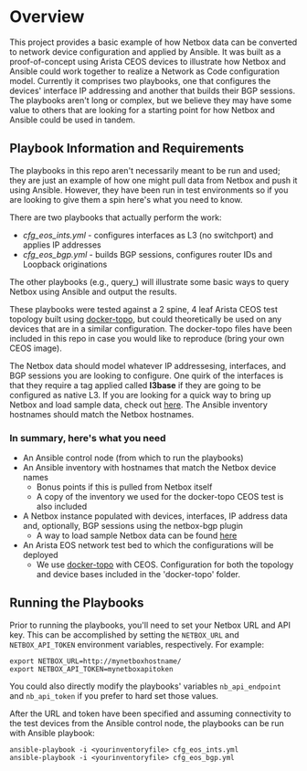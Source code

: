 # Overview
This project provides a basic example of how Netbox data can be converted to network device configuration and applied by Ansible.  It was built as a proof-of-concept using Arista CEOS devices to illustrate how Netbox and Ansible could work together to realize a Network as Code configuration model.  Currently it comprises two playbooks, one that configures the devices' interface IP addressing and another that builds their BGP sessions.  The playbooks aren't long or complex, but we believe they may have some value to others that are looking for a starting point for how Netbox and Ansible could be used in tandem.

## Playbook Information and Requirements

The playbooks in this repo aren't necessarily meant to be run and used; they are just an example of how one might pull data from Netbox and push it using Ansible.  However, they have been run in test environments so if you are looking to give them a spin here's what you need to know.

There are two playbooks that actually perform the work:

* *cfg_eos_ints.yml* - configures interfaces as L3 (no switchport) and applies IP addresses
* *cfg_eos_bgp.yml* - builds BGP sessions, configures router IDs and Loopback originations

The other playbooks (e.g., query_) will illustrate some basic ways to query Netbox using Ansible and output the results.

These playbooks were tested against a 2 spine, 4 leaf Arista CEOS test topology built using [docker-topo](https://github.com/networkop/docker-topo), but could theoretically be used on any devices that are in a similar configuration.  The docker-topo files have been included in this repo in case you would like to reproduce (bring your own CEOS image).

The Netbox data should model whatever IP addressesing, interfaces, and BGP sessions you are looking to configure.  One quirk of the interfaces is that they require a tag applied called **l3base** if they are going to be configured as native L3.  If you are looking for a quick way to bring up Netbox and load sample data, check out [here](https://github.com/vectornetworks/netbox-vagrant-baselab).  The Ansible inventory hostnames should match the Netbox hostnames.

### In summary, here's what you need
* An Ansible control node (from which to run the playbooks)
* An Ansible inventory with hostnames that match the Netbox device names
  - Bonus points if this is pulled from Netbox itself
  - A copy of the inventory we used for the docker-topo CEOS test is also included
* A Netbox instance populated with devices, interfaces, IP address data and, optionally, BGP sessions using the netbox-bgp plugin
  - A way to load sample Netbox data can be found [here](https://github.com/vectornetworks/netbox-vagrant-baselab) 
* An Arista EOS network test bed to which the configurations will be deployed
  - We use [docker-topo](https://github.com/networkop/docker-topo) with CEOS. Configuration for both the topology and device bases included in the 'docker-topo' folder.

## Running the Playbooks
Prior to running the playbooks, you'll need to set your Netbox URL and API key.  This can be accomplished by setting the `NETBOX_URL` and `NETBOX_API_TOKEN` environment variables, respectively. For example:

```
export NETBOX_URL=http://mynetboxhostname/
export NETBOX_API_TOKEN=mynetboxapitoken
```
You could also directly modify the playbooks' variables `nb_api_endpoint` and `nb_api_token` if you prefer to hard set those values.

After the URL and token have been specified and assuming connectivity to the test devices from the Ansible control node, the playbooks can be run with Ansible playbook:

```
ansible-playbook -i <yourinventoryfile> cfg_eos_ints.yml
ansible-playbook -i <yourinventoryfile> cfg_eos_bgp.yml
```

